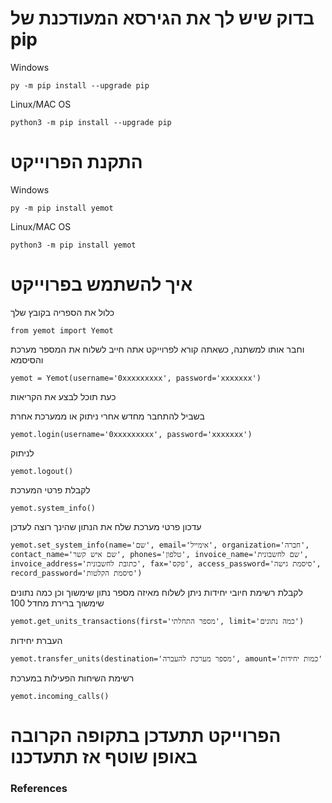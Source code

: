 
# בדוק שיש לך את הגירסא המעודכנת של pip
Windows
```
py -m pip install --upgrade pip
```

Linux/MAC OS
```
python3 -m pip install --upgrade pip
```


# התקנת הפרוייקט
Windows
```
py -m pip install yemot
```

Linux/MAC OS
```
python3 -m pip install yemot
```

# איך להשתמש בפרוייקט
כלול את הספריה בקובץ שלך
```
from yemot import Yemot
```
וחבר אותו למשתנה, כשאתה קורא לפרוייקט אתה חייב לשלוח את המספר מערכת והסיסמא
```
yemot = Yemot(username='0xxxxxxxxx', password='xxxxxxx')
```

כעת תוכל לבצע את הקריאות

בשביל להתחבר מחדש אחרי ניתוק או ממערכת אחרת
```
yemot.login(username='0xxxxxxxxx', password='xxxxxxx')
```
לניתוק
```
yemot.logout()
```
לקבלת פרטי המערכת
```
yemot.system_info()
```
עדכון פרטי מערכת
שלח את הנתון שהינך רוצה לעדכן
```
yemot.set_system_info(name='שם', email='אימייל', organization='חברה', contact_name='שם איש קשר', phones='טלפון', invoice_name='שם לחשבונית', invoice_address='כתובת לחשבונית', fax='פקס', access_password='סיסמת גישה', record_password='סיסמת הקלטות')
```
לקבלת רשימת חיובי יחידות
ניתן לשלוח מאיזה מספר נתון שימשוך
וכן כמה נתונים שימשוך ברירת מחדל 100
```
yemot.get_units_transactions(first='מספר התחלתי', limit='כמה נתונים')
```
העברת יחידות
```
yemot.transfer_units(destination='מספר מערכת להעברה', amount='כמות יחידות'
```
רשימת השיחות הפעילות במערכת
```
yemot.incoming_calls()
```
# הפרוייקט תתעדכן בתקופה הקרובה באופן שוטף אז תתעדכנו






### References
